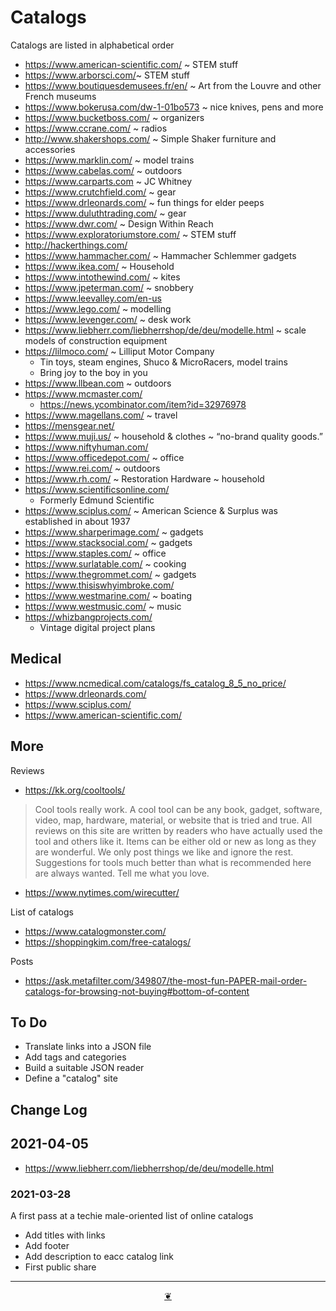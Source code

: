 # Catalogs


Catalogs are listed in alphabetical order

* https://www.american-scientific.com/ ~ STEM stuff
* https://www.arborsci.com/~ STEM stuff
* https://www.boutiquesdemusees.fr/en/ ~ Art from the Louvre and other French museums
* https://www.bokerusa.com/dw-1-01bo573 ~ nice knives, pens and more
* https://www.bucketboss.com/ ~ organizers
* https://www.ccrane.com/ ~ radios
* http://www.shakershops.com/ ~ Simple Shaker furniture and accessories
* https://www.marklin.com/ ~ model trains
* https://www.cabelas.com/ ~ outdoors
* https://www.carparts.com ~ JC Whitney
* https://www.crutchfield.com/ ~ gear
* https://www.drleonards.com/ ~ fun things for elder peeps
* https://www.duluthtrading.com/ ~ gear
* https://www.dwr.com/ ~ Design Within Reach
* https://www.exploratoriumstore.com/ ~ STEM stuff
* http://hackerthings.com/
* https://www.hammacher.com/ ~ Hammacher Schlemmer gadgets
* https://www.ikea.com/ ~ Household
* https://www.intothewind.com/ ~ kites
* https://www.jpeterman.com/ ~ snobbery
* https://www.leevalley.com/en-us
* https://www.lego.com/ ~ modelling
* https://www.levenger.com/ ~ desk work
* https://www.liebherr.com/liebherrshop/de/deu/modelle.html ~ scale models of construction equipment
* https://lilmoco.com/ ~ Lilliput Motor Company
  * Tin toys, steam engines, Shuco & MicroRacers, model trains
  * Bring joy to the boy in you
* https://www.llbean.com ~ outdoors
* https://www.mcmaster.com/
  * https://news.ycombinator.com/item?id=32976978
* https://www.magellans.com/ ~ travel
* https://mensgear.net/
* https://www.muji.us/ ~ household & clothes ~ “no-brand quality goods.”
* https://www.niftyhuman.com/
* https://www.officedepot.com/ ~ office
* https://www.rei.com/ ~ outdoors
* https://www.rh.com/ ~ Restoration Hardware ~ household
* https://www.scientificsonline.com/
  * Formerly Edmund Scientific
* https://www.sciplus.com/ ~ American Science & Surplus was established in about 1937
* https://www.sharperimage.com/ ~ gadgets
* https://www.stacksocial.com/ ~ gadgets
* https://www.staples.com/ ~ office
* https://www.surlatable.com/ ~ cooking
* https://www.thegrommet.com/ ~ gadgets
* https://www.thisiswhyimbroke.com/
* https://www.westmarine.com/ ~ boating
* https://www.westmusic.com/ ~ music
* https://whizbangprojects.com/
  * Vintage digital project plans

## Medical

* https://www.ncmedical.com/catalogs/fs_catalog_8_5_no_price/
* https://www.drleonards.com/
* https://www.sciplus.com/
* https://www.american-scientific.com/


## More

Reviews

* https://kk.org/cooltools/
>Cool tools really work. A cool tool can be any book, gadget, software, video, map, hardware, material, or website that is tried and true. All reviews on this site are written by readers who have actually used the tool and others like it. Items can be either old or new as long as they are wonderful. We only post things we like and ignore the rest. Suggestions for tools much better than what is recommended here are always wanted. Tell me what you love.

* https://www.nytimes.com/wirecutter/

List of catalogs

* https://www.catalogmonster.com/
* https://shoppingkim.com/free-catalogs/

Posts

* https://ask.metafilter.com/349807/the-most-fun-PAPER-mail-order-catalogs-for-browsing-not-buying#bottom-of-content

## To Do

* Translate links into a JSON file
* Add tags and categories
* Build a suitable JSON reader
* Define a "catalog" site


## Change Log

## 2021-04-05

* https://www.liebherr.com/liebherrshop/de/deu/modelle.html


### 2021-03-28

A first pass at a techie male-oriented list of online catalogs

* Add titles with links
* Add footer
* Add description to eacc catalog link
* First public share

***

<center title="Hello! Click me to go up to the top" ><a class=aDingbat href=javascript:window.scrollTo(0,0);> ❦ </a></center>
